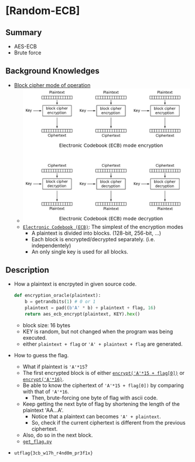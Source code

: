 # [Random-ECB]

## Summary

* AES-ECB
* Brute force

## Background Knowledges

* [Block cipher mode of operation](https://en.wikipedia.org/wiki/Block_cipher_mode_of_operation)
	* ![1](./1.png?raw=true)
    * [`Electronic Codebook (ECB)`](): The simplest of the encryption modes
	    * A plaintext is divided into blocks. (128-bit, 256-bit, ...)
        * Each block is encrypted/decrypted separately. (i.e. independentely)
        * An only single key is used for all blocks.


## Description

* How a plaintext is encrpyted in given source code.
    ```python
    def encryption_oracle(plaintext):
        b = getrandbits(1) # 0 or 1
        plaintext = pad((b'A' * b) + plaintext + flag, 16)
        return aes_ecb_encrypt(plaintext, KEY).hex()
    ```
    * block size: 16 bytes
    * KEY is random, but not changed when the program was being executed.
    * either `plaintext + flag` or `'A' + plaintext + flag` are generated.

* How to guess the flag.
    * What if plaintext is `'A'*15`?
    * The first encrypted block is of either [`encrypt('A'*15 + flag[0])`]() or [`encrypt('A'*16)`]().
    * Be able to know the ciphertext of `'A'*15 + flag[0])` by comparing with that of `'A'*16`.
        * Then, brute-forcing one byte of flag with ascii code.
    * Keep getting the next byte of flag by shortening the length of the plaintext 'AA...A'.
        * Notice that a plaintext can becomes `'A' + plaintext`.
        * So, check if the current ciphertext is different from the previous ciphertext.
    * Also, do so in the next block.
    * [`get_flag.py`](./get_flag.py)
    
* `utflag{3cb_w17h_r4nd0m_pr3f1x}`